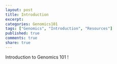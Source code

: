 ```yaml
---
layout: post
title: Introduction
excerpt:
categories: Genomics101
tags: ["Genomics", "Introduction", "Resources"]
published: true
comments: true
share: true
---
```


Introduction to Genomics 101 !
